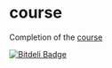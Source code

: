 course
======

Completion of the [course](https://github.com/vlm/prog-course-1)


[![Bitdeli Badge](https://d2weczhvl823v0.cloudfront.net/AlekseyLeshko/course/trend.png)](https://bitdeli.com/free "Bitdeli Badge")

